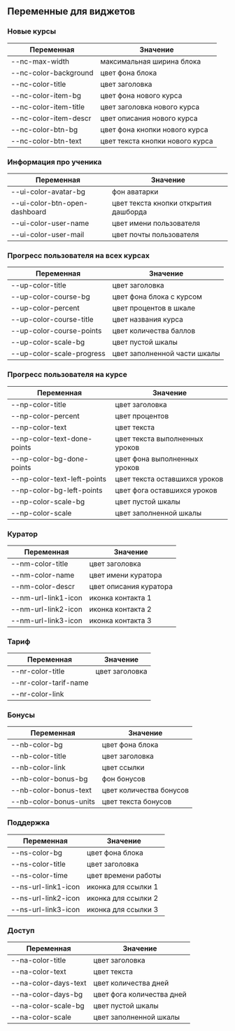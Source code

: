 ## Переменные для виджетов

### Новые курсы
| Переменная | Значение |
| ------- | -------- |
| --nc-max-width | максимальная ширина блока |
| --nc-color-background | цвет фона блока |
| --nc-color-title | цвет заголовка |
| --nc-color-item-bg | цвет фона нового курса |
| --nc-color-item-title | цвет заголовка нового курса |
| --nc-color-item-descr | цвет описания нового курса |
| --nc-color-btn-bg | цвет фона кнопки нового курса |
| --nc-color-btn-text | цвет текста кнопки нового курса |

### Информация про ученика
| Переменная | Значение |
| ------- | -------- |
| --ui-color-avatar-bg | фон аватарки |
| --ui-color-btn-open-dashboard | цвет текста кнопки открытия дашборда |
| --ui-color-user-name | цвет имени пользователя |
| --ui-color-user-mail | цвет почты пользователя |

### Прогресс пользователя на всех курсах
| Переменная | Значение |
| ------- | -------- |
| --up-color-title | цвет заголовка |
| --up-color-course-bg | цвет фона блока с курсом |
| --up-color-percent | цвет процентов в шкале |
| --up-color-course-title | цвет названия курса |
| --up-color-course-points | цвет количества баллов |
| --up-color-scale-bg | цвет пустой шкалы |
| --up-color-scale-progress | цвет заполненной части шкалы |

### Прогресс пользователя на курсе
| Переменная | Значение |
| ------- | -------- |
| --np-color-title | цвет заголовка |
| --np-color-percent | цвет процентов |
| --np-color-text | цвет текста |
| --np-color-text-done-points | цвет текста выполненных уроков |
| --np-color-bg-done-points | цвет фона выполненных уроков |
| --np-color-text-left-points | цвет текста оставшихся уроков |
| --np-color-bg-left-points | цвет фога оставшихся уроков |
| --np-color-scale-bg | цвет пустой шкалы |
| --np-color-scale | цвет заполненной шкалы |

### Куратор
| Переменная | Значение |
| ------- | -------- |
| --nm-color-title | цвет заголовка |
| --nm-color-name | цвет имени куратора |
| --nm-color-descr | цвет описания куратора |
| --nm-url-link1-icon | иконка контакта 1 |
| --nm-url-link2-icon | иконка контакта 2 |
| --nm-url-link3-icon | иконка контакта 3 |

### Тариф
| Переменная | Значение |
| ------- | -------- |
| --nr-color-title | цвет заголовка |
| --nr-color-tarif-name |  |
| --nr-color-link |  |

### Бонусы
| Переменная | Значение |
| ------- | -------- |
| --nb-color-bg | цвет фона блока |
| --nb-color-title | цвет заголовка |
| --nb-color-link | цвет ссылки |
| --nb-color-bonus-bg | фон бонусов |
| --nb-color-bonus-text | цвет количества бонусов |
| --nb-color-bonus-units | цвет текста бонусов |

### Поддержка
| Переменная | Значение |
| ------- | -------- |
| --ns-color-bg | цвет фона блока |
| --ns-color-title | цвет заголовка |
| --ns-color-time | цвет времени работы |
| --ns-url-link1-icon | иконка для ссылки 1 |
| --ns-url-link2-icon | иконка для ссылки 2 |
| --ns-url-link3-icon | иконка для ссылки 3 |

### Доступ
| Переменная | Значение |
| ------- | -------- |
| --na-color-title | цвет заголовка |
| --na-color-text | цвет текста |
| --na-color-days-text | цвет количества дней |
| --na-color-days-bg | цвет фога количества дней |
| --na-color-scale-bg | цвет пустой шкалы |
| --na-color-scale | цвет заполненной шкалы |
